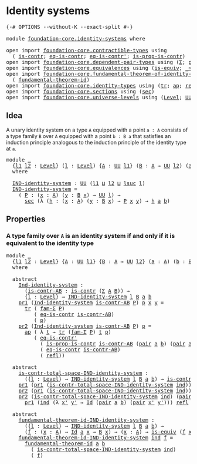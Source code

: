 # Identity systems

<pre class="Agda"><a id="29" class="Symbol">{-#</a> <a id="33" class="Keyword">OPTIONS</a> <a id="41" class="Pragma">--without-K</a> <a id="53" class="Pragma">--exact-split</a> <a id="67" class="Symbol">#-}</a>

<a id="72" class="Keyword">module</a> <a id="79" href="foundation-core.identity-systems.html" class="Module">foundation-core.identity-systems</a> <a id="112" class="Keyword">where</a>

<a id="119" class="Keyword">open</a> <a id="124" class="Keyword">import</a> <a id="131" href="foundation-core.contractible-types.html" class="Module">foundation-core.contractible-types</a> <a id="166" class="Keyword">using</a>
  <a id="174" class="Symbol">(</a> <a id="176" href="foundation-core.contractible-types.html#992" class="Function">is-contr</a><a id="184" class="Symbol">;</a> <a id="186" href="foundation-core.contractible-types.html#1299" class="Function">eq-is-contr</a><a id="197" class="Symbol">;</a> <a id="199" href="foundation-core.contractible-types.html#1174" class="Function">eq-is-contr&#39;</a><a id="211" class="Symbol">;</a> <a id="213" href="foundation-core.contractible-types.html#6613" class="Function">is-prop-is-contr</a><a id="229" class="Symbol">)</a>
<a id="231" class="Keyword">open</a> <a id="236" class="Keyword">import</a> <a id="243" href="foundation-core.dependent-pair-types.html" class="Module">foundation-core.dependent-pair-types</a> <a id="280" class="Keyword">using</a> <a id="286" class="Symbol">(</a><a id="287" href="foundation-core.dependent-pair-types.html#502" class="Record">Σ</a><a id="288" class="Symbol">;</a> <a id="290" href="foundation-core.dependent-pair-types.html#575" class="InductiveConstructor">pair</a><a id="294" class="Symbol">;</a> <a id="296" href="foundation-core.dependent-pair-types.html#592" class="Field">pr1</a><a id="299" class="Symbol">;</a> <a id="301" href="foundation-core.dependent-pair-types.html#604" class="Field">pr2</a><a id="304" class="Symbol">;</a> <a id="306" href="foundation-core.dependent-pair-types.html#1581" class="Function">fam-Σ</a><a id="311" class="Symbol">)</a>
<a id="313" class="Keyword">open</a> <a id="318" class="Keyword">import</a> <a id="325" href="foundation-core.equivalences.html" class="Module">foundation-core.equivalences</a> <a id="354" class="Keyword">using</a> <a id="360" class="Symbol">(</a><a id="361" href="foundation-core.equivalences.html#1542" class="Function">is-equiv</a><a id="369" class="Symbol">;</a> <a id="371" href="foundation-core.equivalences.html#1607" class="Function Operator">_≃_</a><a id="374" class="Symbol">)</a>
<a id="376" class="Keyword">open</a> <a id="381" class="Keyword">import</a> <a id="388" href="foundation-core.fundamental-theorem-of-identity-types.html" class="Module">foundation-core.fundamental-theorem-of-identity-types</a> <a id="442" class="Keyword">using</a>
  <a id="450" class="Symbol">(</a> <a id="452" href="foundation-core.fundamental-theorem-of-identity-types.html#1888" class="Function">fundamental-theorem-id</a><a id="474" class="Symbol">)</a>
<a id="476" class="Keyword">open</a> <a id="481" class="Keyword">import</a> <a id="488" href="foundation-core.identity-types.html" class="Module">foundation-core.identity-types</a> <a id="519" class="Keyword">using</a> <a id="525" class="Symbol">(</a><a id="526" href="foundation-core.identity-types.html#5747" class="Function">tr</a><a id="528" class="Symbol">;</a> <a id="530" href="foundation-core.identity-types.html#4017" class="Function">ap</a><a id="532" class="Symbol">;</a> <a id="534" href="foundation-core.identity-types.html#1807" class="InductiveConstructor">refl</a><a id="538" class="Symbol">;</a> <a id="540" href="foundation-core.identity-types.html#1754" class="Datatype">Id</a><a id="542" class="Symbol">)</a>
<a id="544" class="Keyword">open</a> <a id="549" class="Keyword">import</a> <a id="556" href="foundation-core.sections.html" class="Module">foundation-core.sections</a> <a id="581" class="Keyword">using</a> <a id="587" class="Symbol">(</a><a id="588" href="foundation-core.sections.html#521" class="Function">sec</a><a id="591" class="Symbol">)</a>
<a id="593" class="Keyword">open</a> <a id="598" class="Keyword">import</a> <a id="605" href="foundation-core.universe-levels.html" class="Module">foundation-core.universe-levels</a> <a id="637" class="Keyword">using</a> <a id="643" class="Symbol">(</a><a id="644" href="Agda.Primitive.html#597" class="Postulate">Level</a><a id="649" class="Symbol">;</a> <a id="651" href="foundation-core.universe-levels.html#222" class="Primitive">UU</a><a id="653" class="Symbol">;</a> <a id="655" href="Agda.Primitive.html#780" class="Primitive">lsuc</a><a id="659" class="Symbol">;</a> <a id="661" href="Agda.Primitive.html#810" class="Primitive Operator">_⊔_</a><a id="664" class="Symbol">)</a>
</pre>
## Idea

A unary identity system on a type `A` equipped with a point `a : A` consists of a type family `B` over `A` equipped with a point `b : B a` that satisfies an induction principle analogous to the induction principle of the identity type at `a`.

<pre class="Agda"><a id="932" class="Keyword">module</a> <a id="939" href="foundation-core.identity-systems.html#939" class="Module">_</a>
  <a id="943" class="Symbol">{</a><a id="944" href="foundation-core.identity-systems.html#944" class="Bound">l1</a> <a id="947" href="foundation-core.identity-systems.html#947" class="Bound">l2</a> <a id="950" class="Symbol">:</a> <a id="952" href="Agda.Primitive.html#597" class="Postulate">Level</a><a id="957" class="Symbol">}</a> <a id="959" class="Symbol">(</a><a id="960" href="foundation-core.identity-systems.html#960" class="Bound">l</a> <a id="962" class="Symbol">:</a> <a id="964" href="Agda.Primitive.html#597" class="Postulate">Level</a><a id="969" class="Symbol">)</a> <a id="971" class="Symbol">{</a><a id="972" href="foundation-core.identity-systems.html#972" class="Bound">A</a> <a id="974" class="Symbol">:</a> <a id="976" href="foundation-core.universe-levels.html#222" class="Primitive">UU</a> <a id="979" href="foundation-core.identity-systems.html#944" class="Bound">l1</a><a id="981" class="Symbol">}</a> <a id="983" class="Symbol">(</a><a id="984" href="foundation-core.identity-systems.html#984" class="Bound">B</a> <a id="986" class="Symbol">:</a> <a id="988" href="foundation-core.identity-systems.html#972" class="Bound">A</a> <a id="990" class="Symbol">→</a> <a id="992" href="foundation-core.universe-levels.html#222" class="Primitive">UU</a> <a id="995" href="foundation-core.identity-systems.html#947" class="Bound">l2</a><a id="997" class="Symbol">)</a> <a id="999" class="Symbol">(</a><a id="1000" href="foundation-core.identity-systems.html#1000" class="Bound">a</a> <a id="1002" class="Symbol">:</a> <a id="1004" href="foundation-core.identity-systems.html#972" class="Bound">A</a><a id="1005" class="Symbol">)</a> <a id="1007" class="Symbol">(</a><a id="1008" href="foundation-core.identity-systems.html#1008" class="Bound">b</a> <a id="1010" class="Symbol">:</a> <a id="1012" href="foundation-core.identity-systems.html#984" class="Bound">B</a> <a id="1014" href="foundation-core.identity-systems.html#1000" class="Bound">a</a><a id="1015" class="Symbol">)</a>
  <a id="1019" class="Keyword">where</a>

  <a id="1028" href="foundation-core.identity-systems.html#1028" class="Function">IND-identity-system</a> <a id="1048" class="Symbol">:</a> <a id="1050" href="foundation-core.universe-levels.html#222" class="Primitive">UU</a> <a id="1053" class="Symbol">(</a><a id="1054" href="foundation-core.identity-systems.html#944" class="Bound">l1</a> <a id="1057" href="Agda.Primitive.html#810" class="Primitive Operator">⊔</a> <a id="1059" href="foundation-core.identity-systems.html#947" class="Bound">l2</a> <a id="1062" href="Agda.Primitive.html#810" class="Primitive Operator">⊔</a> <a id="1064" href="Agda.Primitive.html#780" class="Primitive">lsuc</a> <a id="1069" href="foundation-core.identity-systems.html#960" class="Bound">l</a><a id="1070" class="Symbol">)</a>
  <a id="1074" href="foundation-core.identity-systems.html#1028" class="Function">IND-identity-system</a> <a id="1094" class="Symbol">=</a>
    <a id="1100" class="Symbol">(</a> <a id="1102" href="foundation-core.identity-systems.html#1102" class="Bound">P</a> <a id="1104" class="Symbol">:</a> <a id="1106" class="Symbol">(</a><a id="1107" href="foundation-core.identity-systems.html#1107" class="Bound">x</a> <a id="1109" class="Symbol">:</a> <a id="1111" href="foundation-core.identity-systems.html#972" class="Bound">A</a><a id="1112" class="Symbol">)</a> <a id="1114" class="Symbol">(</a><a id="1115" href="foundation-core.identity-systems.html#1115" class="Bound">y</a> <a id="1117" class="Symbol">:</a> <a id="1119" href="foundation-core.identity-systems.html#984" class="Bound">B</a> <a id="1121" href="foundation-core.identity-systems.html#1107" class="Bound">x</a><a id="1122" class="Symbol">)</a> <a id="1124" class="Symbol">→</a> <a id="1126" href="foundation-core.universe-levels.html#222" class="Primitive">UU</a> <a id="1129" href="foundation-core.identity-systems.html#960" class="Bound">l</a><a id="1130" class="Symbol">)</a> <a id="1132" class="Symbol">→</a>
      <a id="1140" href="foundation-core.sections.html#521" class="Function">sec</a> <a id="1144" class="Symbol">(λ</a> <a id="1147" class="Symbol">(</a><a id="1148" href="foundation-core.identity-systems.html#1148" class="Bound">h</a> <a id="1150" class="Symbol">:</a> <a id="1152" class="Symbol">(</a><a id="1153" href="foundation-core.identity-systems.html#1153" class="Bound">x</a> <a id="1155" class="Symbol">:</a> <a id="1157" href="foundation-core.identity-systems.html#972" class="Bound">A</a><a id="1158" class="Symbol">)</a> <a id="1160" class="Symbol">(</a><a id="1161" href="foundation-core.identity-systems.html#1161" class="Bound">y</a> <a id="1163" class="Symbol">:</a> <a id="1165" href="foundation-core.identity-systems.html#984" class="Bound">B</a> <a id="1167" href="foundation-core.identity-systems.html#1153" class="Bound">x</a><a id="1168" class="Symbol">)</a> <a id="1170" class="Symbol">→</a> <a id="1172" href="foundation-core.identity-systems.html#1102" class="Bound">P</a> <a id="1174" href="foundation-core.identity-systems.html#1153" class="Bound">x</a> <a id="1176" href="foundation-core.identity-systems.html#1161" class="Bound">y</a><a id="1177" class="Symbol">)</a> <a id="1179" class="Symbol">→</a> <a id="1181" href="foundation-core.identity-systems.html#1148" class="Bound">h</a> <a id="1183" href="foundation-core.identity-systems.html#1000" class="Bound">a</a> <a id="1185" href="foundation-core.identity-systems.html#1008" class="Bound">b</a><a id="1186" class="Symbol">)</a>
</pre>
## Properties

### A type family over `A` is an identity system if and only if it is equivalent to the identity type

<pre class="Agda"><a id="1315" class="Keyword">module</a> <a id="1322" href="foundation-core.identity-systems.html#1322" class="Module">_</a>
  <a id="1326" class="Symbol">{</a><a id="1327" href="foundation-core.identity-systems.html#1327" class="Bound">l1</a> <a id="1330" href="foundation-core.identity-systems.html#1330" class="Bound">l2</a> <a id="1333" class="Symbol">:</a> <a id="1335" href="Agda.Primitive.html#597" class="Postulate">Level</a><a id="1340" class="Symbol">}</a> <a id="1342" class="Symbol">{</a><a id="1343" href="foundation-core.identity-systems.html#1343" class="Bound">A</a> <a id="1345" class="Symbol">:</a> <a id="1347" href="foundation-core.universe-levels.html#222" class="Primitive">UU</a> <a id="1350" href="foundation-core.identity-systems.html#1327" class="Bound">l1</a><a id="1352" class="Symbol">}</a> <a id="1354" class="Symbol">{</a><a id="1355" href="foundation-core.identity-systems.html#1355" class="Bound">B</a> <a id="1357" class="Symbol">:</a> <a id="1359" href="foundation-core.identity-systems.html#1343" class="Bound">A</a> <a id="1361" class="Symbol">→</a> <a id="1363" href="foundation-core.universe-levels.html#222" class="Primitive">UU</a> <a id="1366" href="foundation-core.identity-systems.html#1330" class="Bound">l2</a><a id="1368" class="Symbol">}</a> <a id="1370" class="Symbol">(</a><a id="1371" href="foundation-core.identity-systems.html#1371" class="Bound">a</a> <a id="1373" class="Symbol">:</a> <a id="1375" href="foundation-core.identity-systems.html#1343" class="Bound">A</a><a id="1376" class="Symbol">)</a> <a id="1378" class="Symbol">(</a><a id="1379" href="foundation-core.identity-systems.html#1379" class="Bound">b</a> <a id="1381" class="Symbol">:</a> <a id="1383" href="foundation-core.identity-systems.html#1355" class="Bound">B</a> <a id="1385" href="foundation-core.identity-systems.html#1371" class="Bound">a</a><a id="1386" class="Symbol">)</a>
  <a id="1390" class="Keyword">where</a>

  <a id="1399" class="Keyword">abstract</a>
    <a id="1412" href="foundation-core.identity-systems.html#1412" class="Function">Ind-identity-system</a> <a id="1432" class="Symbol">:</a>
      <a id="1440" class="Symbol">(</a><a id="1441" href="foundation-core.identity-systems.html#1441" class="Bound">is-contr-AB</a> <a id="1453" class="Symbol">:</a> <a id="1455" href="foundation-core.contractible-types.html#992" class="Function">is-contr</a> <a id="1464" class="Symbol">(</a><a id="1465" href="foundation-core.dependent-pair-types.html#502" class="Record">Σ</a> <a id="1467" href="foundation-core.identity-systems.html#1343" class="Bound">A</a> <a id="1469" href="foundation-core.identity-systems.html#1355" class="Bound">B</a><a id="1470" class="Symbol">))</a> <a id="1473" class="Symbol">→</a>
      <a id="1481" class="Symbol">{</a><a id="1482" href="foundation-core.identity-systems.html#1482" class="Bound">l</a> <a id="1484" class="Symbol">:</a> <a id="1486" href="Agda.Primitive.html#597" class="Postulate">Level</a><a id="1491" class="Symbol">}</a> <a id="1493" class="Symbol">→</a> <a id="1495" href="foundation-core.identity-systems.html#1028" class="Function">IND-identity-system</a> <a id="1515" href="foundation-core.identity-systems.html#1482" class="Bound">l</a> <a id="1517" href="foundation-core.identity-systems.html#1355" class="Bound">B</a> <a id="1519" href="foundation-core.identity-systems.html#1371" class="Bound">a</a> <a id="1521" href="foundation-core.identity-systems.html#1379" class="Bound">b</a>
    <a id="1527" href="foundation-core.dependent-pair-types.html#592" class="Field">pr1</a> <a id="1531" class="Symbol">(</a><a id="1532" href="foundation-core.identity-systems.html#1412" class="Function">Ind-identity-system</a> <a id="1552" href="foundation-core.identity-systems.html#1552" class="Bound">is-contr-AB</a> <a id="1564" href="foundation-core.identity-systems.html#1564" class="Bound">P</a><a id="1565" class="Symbol">)</a> <a id="1567" href="foundation-core.identity-systems.html#1567" class="Bound">p</a> <a id="1569" href="foundation-core.identity-systems.html#1569" class="Bound">x</a> <a id="1571" href="foundation-core.identity-systems.html#1571" class="Bound">y</a> <a id="1573" class="Symbol">=</a>
      <a id="1581" href="foundation-core.identity-types.html#5747" class="Function">tr</a> <a id="1584" class="Symbol">(</a> <a id="1586" href="foundation-core.dependent-pair-types.html#1581" class="Function">fam-Σ</a> <a id="1592" href="foundation-core.identity-systems.html#1564" class="Bound">P</a><a id="1593" class="Symbol">)</a>
         <a id="1604" class="Symbol">(</a> <a id="1606" href="foundation-core.contractible-types.html#1299" class="Function">eq-is-contr</a> <a id="1618" href="foundation-core.identity-systems.html#1552" class="Bound">is-contr-AB</a><a id="1629" class="Symbol">)</a>
         <a id="1640" class="Symbol">(</a> <a id="1642" href="foundation-core.identity-systems.html#1567" class="Bound">p</a><a id="1643" class="Symbol">)</a>
    <a id="1649" href="foundation-core.dependent-pair-types.html#604" class="Field">pr2</a> <a id="1653" class="Symbol">(</a><a id="1654" href="foundation-core.identity-systems.html#1412" class="Function">Ind-identity-system</a> <a id="1674" href="foundation-core.identity-systems.html#1674" class="Bound">is-contr-AB</a> <a id="1686" href="foundation-core.identity-systems.html#1686" class="Bound">P</a><a id="1687" class="Symbol">)</a> <a id="1689" href="foundation-core.identity-systems.html#1689" class="Bound">p</a> <a id="1691" class="Symbol">=</a>
      <a id="1699" href="foundation-core.identity-types.html#4017" class="Function">ap</a> <a id="1702" class="Symbol">(</a> <a id="1704" class="Symbol">λ</a> <a id="1706" href="foundation-core.identity-systems.html#1706" class="Bound">t</a> <a id="1708" class="Symbol">→</a> <a id="1710" href="foundation-core.identity-types.html#5747" class="Function">tr</a> <a id="1713" class="Symbol">(</a><a id="1714" href="foundation-core.dependent-pair-types.html#1581" class="Function">fam-Σ</a> <a id="1720" href="foundation-core.identity-systems.html#1686" class="Bound">P</a><a id="1721" class="Symbol">)</a> <a id="1723" href="foundation-core.identity-systems.html#1706" class="Bound">t</a> <a id="1725" href="foundation-core.identity-systems.html#1689" class="Bound">p</a><a id="1726" class="Symbol">)</a>
         <a id="1737" class="Symbol">(</a> <a id="1739" href="foundation-core.contractible-types.html#1174" class="Function">eq-is-contr&#39;</a>
           <a id="1763" class="Symbol">(</a> <a id="1765" href="foundation-core.contractible-types.html#6613" class="Function">is-prop-is-contr</a> <a id="1782" href="foundation-core.identity-systems.html#1674" class="Bound">is-contr-AB</a> <a id="1794" class="Symbol">(</a><a id="1795" href="foundation-core.dependent-pair-types.html#575" class="InductiveConstructor">pair</a> <a id="1800" href="foundation-core.identity-systems.html#1371" class="Bound">a</a> <a id="1802" href="foundation-core.identity-systems.html#1379" class="Bound">b</a><a id="1803" class="Symbol">)</a> <a id="1805" class="Symbol">(</a><a id="1806" href="foundation-core.dependent-pair-types.html#575" class="InductiveConstructor">pair</a> <a id="1811" href="foundation-core.identity-systems.html#1371" class="Bound">a</a> <a id="1813" href="foundation-core.identity-systems.html#1379" class="Bound">b</a><a id="1814" class="Symbol">))</a>
           <a id="1828" class="Symbol">(</a> <a id="1830" href="foundation-core.contractible-types.html#1299" class="Function">eq-is-contr</a> <a id="1842" href="foundation-core.identity-systems.html#1674" class="Bound">is-contr-AB</a><a id="1853" class="Symbol">)</a>
           <a id="1866" class="Symbol">(</a> <a id="1868" href="foundation-core.identity-types.html#1807" class="InductiveConstructor">refl</a><a id="1872" class="Symbol">))</a>

  <a id="1878" class="Keyword">abstract</a>
    <a id="1891" href="foundation-core.identity-systems.html#1891" class="Function">is-contr-total-space-IND-identity-system</a> <a id="1932" class="Symbol">:</a>
      <a id="1940" class="Symbol">({</a><a id="1942" href="foundation-core.identity-systems.html#1942" class="Bound">l</a> <a id="1944" class="Symbol">:</a> <a id="1946" href="Agda.Primitive.html#597" class="Postulate">Level</a><a id="1951" class="Symbol">}</a> <a id="1953" class="Symbol">→</a> <a id="1955" href="foundation-core.identity-systems.html#1028" class="Function">IND-identity-system</a> <a id="1975" href="foundation-core.identity-systems.html#1942" class="Bound">l</a> <a id="1977" href="foundation-core.identity-systems.html#1355" class="Bound">B</a> <a id="1979" href="foundation-core.identity-systems.html#1371" class="Bound">a</a> <a id="1981" href="foundation-core.identity-systems.html#1379" class="Bound">b</a><a id="1982" class="Symbol">)</a> <a id="1984" class="Symbol">→</a> <a id="1986" href="foundation-core.contractible-types.html#992" class="Function">is-contr</a> <a id="1995" class="Symbol">(</a><a id="1996" href="foundation-core.dependent-pair-types.html#502" class="Record">Σ</a> <a id="1998" href="foundation-core.identity-systems.html#1343" class="Bound">A</a> <a id="2000" href="foundation-core.identity-systems.html#1355" class="Bound">B</a><a id="2001" class="Symbol">)</a>
    <a id="2007" href="foundation-core.dependent-pair-types.html#592" class="Field">pr1</a> <a id="2011" class="Symbol">(</a><a id="2012" href="foundation-core.dependent-pair-types.html#592" class="Field">pr1</a> <a id="2016" class="Symbol">(</a><a id="2017" href="foundation-core.identity-systems.html#1891" class="Function">is-contr-total-space-IND-identity-system</a> <a id="2058" href="foundation-core.identity-systems.html#2058" class="Bound">ind</a><a id="2061" class="Symbol">))</a> <a id="2064" class="Symbol">=</a> <a id="2066" href="foundation-core.identity-systems.html#1371" class="Bound">a</a>
    <a id="2072" href="foundation-core.dependent-pair-types.html#604" class="Field">pr2</a> <a id="2076" class="Symbol">(</a><a id="2077" href="foundation-core.dependent-pair-types.html#592" class="Field">pr1</a> <a id="2081" class="Symbol">(</a><a id="2082" href="foundation-core.identity-systems.html#1891" class="Function">is-contr-total-space-IND-identity-system</a> <a id="2123" href="foundation-core.identity-systems.html#2123" class="Bound">ind</a><a id="2126" class="Symbol">))</a> <a id="2129" class="Symbol">=</a> <a id="2131" href="foundation-core.identity-systems.html#1379" class="Bound">b</a>
    <a id="2137" href="foundation-core.dependent-pair-types.html#604" class="Field">pr2</a> <a id="2141" class="Symbol">(</a><a id="2142" href="foundation-core.identity-systems.html#1891" class="Function">is-contr-total-space-IND-identity-system</a> <a id="2183" href="foundation-core.identity-systems.html#2183" class="Bound">ind</a><a id="2186" class="Symbol">)</a> <a id="2188" class="Symbol">(</a><a id="2189" href="foundation-core.dependent-pair-types.html#575" class="InductiveConstructor">pair</a> <a id="2194" href="foundation-core.identity-systems.html#2194" class="Bound">x</a> <a id="2196" href="foundation-core.identity-systems.html#2196" class="Bound">y</a><a id="2197" class="Symbol">)</a> <a id="2199" class="Symbol">=</a>
      <a id="2207" href="foundation-core.dependent-pair-types.html#592" class="Field">pr1</a> <a id="2211" class="Symbol">(</a><a id="2212" href="foundation-core.identity-systems.html#2183" class="Bound">ind</a> <a id="2216" class="Symbol">(λ</a> <a id="2219" href="foundation-core.identity-systems.html#2219" class="Bound">x&#39;</a> <a id="2222" href="foundation-core.identity-systems.html#2222" class="Bound">y&#39;</a> <a id="2225" class="Symbol">→</a> <a id="2227" href="foundation-core.identity-types.html#1754" class="Datatype">Id</a> <a id="2230" class="Symbol">(</a><a id="2231" href="foundation-core.dependent-pair-types.html#575" class="InductiveConstructor">pair</a> <a id="2236" href="foundation-core.identity-systems.html#1371" class="Bound">a</a> <a id="2238" href="foundation-core.identity-systems.html#1379" class="Bound">b</a><a id="2239" class="Symbol">)</a> <a id="2241" class="Symbol">(</a><a id="2242" href="foundation-core.dependent-pair-types.html#575" class="InductiveConstructor">pair</a> <a id="2247" href="foundation-core.identity-systems.html#2219" class="Bound">x&#39;</a> <a id="2250" href="foundation-core.identity-systems.html#2222" class="Bound">y&#39;</a><a id="2252" class="Symbol">)))</a> <a id="2256" href="foundation-core.identity-types.html#1807" class="InductiveConstructor">refl</a> <a id="2261" href="foundation-core.identity-systems.html#2194" class="Bound">x</a> <a id="2263" href="foundation-core.identity-systems.html#2196" class="Bound">y</a>

  <a id="2268" class="Keyword">abstract</a>
    <a id="2281" href="foundation-core.identity-systems.html#2281" class="Function">fundamental-theorem-id-IND-identity-system</a> <a id="2324" class="Symbol">:</a>
      <a id="2332" class="Symbol">({</a><a id="2334" href="foundation-core.identity-systems.html#2334" class="Bound">l</a> <a id="2336" class="Symbol">:</a> <a id="2338" href="Agda.Primitive.html#597" class="Postulate">Level</a><a id="2343" class="Symbol">}</a> <a id="2345" class="Symbol">→</a> <a id="2347" href="foundation-core.identity-systems.html#1028" class="Function">IND-identity-system</a> <a id="2367" href="foundation-core.identity-systems.html#2334" class="Bound">l</a> <a id="2369" href="foundation-core.identity-systems.html#1355" class="Bound">B</a> <a id="2371" href="foundation-core.identity-systems.html#1371" class="Bound">a</a> <a id="2373" href="foundation-core.identity-systems.html#1379" class="Bound">b</a><a id="2374" class="Symbol">)</a> <a id="2376" class="Symbol">→</a>
      <a id="2384" class="Symbol">(</a><a id="2385" href="foundation-core.identity-systems.html#2385" class="Bound">f</a> <a id="2387" class="Symbol">:</a> <a id="2389" class="Symbol">(</a><a id="2390" href="foundation-core.identity-systems.html#2390" class="Bound">x</a> <a id="2392" class="Symbol">:</a> <a id="2394" href="foundation-core.identity-systems.html#1343" class="Bound">A</a><a id="2395" class="Symbol">)</a> <a id="2397" class="Symbol">→</a> <a id="2399" href="foundation-core.identity-types.html#1754" class="Datatype">Id</a> <a id="2402" href="foundation-core.identity-systems.html#1371" class="Bound">a</a> <a id="2404" href="foundation-core.identity-systems.html#2390" class="Bound">x</a> <a id="2406" class="Symbol">→</a> <a id="2408" href="foundation-core.identity-systems.html#1355" class="Bound">B</a> <a id="2410" href="foundation-core.identity-systems.html#2390" class="Bound">x</a><a id="2411" class="Symbol">)</a> <a id="2413" class="Symbol">→</a> <a id="2415" class="Symbol">(</a><a id="2416" href="foundation-core.identity-systems.html#2416" class="Bound">x</a> <a id="2418" class="Symbol">:</a> <a id="2420" href="foundation-core.identity-systems.html#1343" class="Bound">A</a><a id="2421" class="Symbol">)</a> <a id="2423" class="Symbol">→</a> <a id="2425" href="foundation-core.equivalences.html#1542" class="Function">is-equiv</a> <a id="2434" class="Symbol">(</a><a id="2435" href="foundation-core.identity-systems.html#2385" class="Bound">f</a> <a id="2437" href="foundation-core.identity-systems.html#2416" class="Bound">x</a><a id="2438" class="Symbol">)</a>
    <a id="2444" href="foundation-core.identity-systems.html#2281" class="Function">fundamental-theorem-id-IND-identity-system</a> <a id="2487" href="foundation-core.identity-systems.html#2487" class="Bound">ind</a> <a id="2491" href="foundation-core.identity-systems.html#2491" class="Bound">f</a> <a id="2493" class="Symbol">=</a>
      <a id="2501" href="foundation-core.fundamental-theorem-of-identity-types.html#1888" class="Function">fundamental-theorem-id</a> <a id="2524" href="foundation-core.identity-systems.html#1371" class="Bound">a</a> <a id="2526" href="foundation-core.identity-systems.html#1379" class="Bound">b</a>
        <a id="2536" class="Symbol">(</a> <a id="2538" href="foundation-core.identity-systems.html#1891" class="Function">is-contr-total-space-IND-identity-system</a> <a id="2579" href="foundation-core.identity-systems.html#2487" class="Bound">ind</a><a id="2582" class="Symbol">)</a>
        <a id="2592" class="Symbol">(</a> <a id="2594" href="foundation-core.identity-systems.html#2491" class="Bound">f</a><a id="2595" class="Symbol">)</a>
</pre>